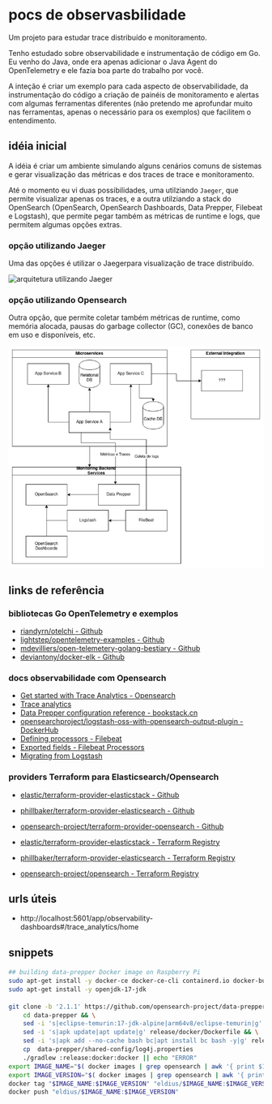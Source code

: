# pocs de observasbilidade #

Um projeto para estudar trace distribuído e monitoramento.

Tenho estudado sobre observabilidade e instrumentação de
código em Go. Eu venho do Java, onde era apenas adicionar 
o Java Agent do OpenTelemetry e ele fazia boa parte do trabalho
por você.

A inteção é criar um exemplo para cada aspecto de observabilidade,
da instrumentação do código a criação de painéis de monitoramento
e alertas com algumas ferramentas diferentes (não pretendo me
aprofundar muito nas ferramentas, apenas o necessário para os
exemplos) que facilitem o entendimento.


## idéia inicial ##

A idéia é criar um ambiente simulando alguns cenários comuns
de  sistemas e gerar visualização das métricas e dos traces
de trace e monitoramento.

Até o momento eu vi duas possibilidades, uma utilziando `Jaeger`,
que permite visualizar apenas os traces, e a outra utilziando a
stack do OpenSearch (OpenSearch, OpenSearch Dashboards, Data Prepper, Filebeat e Logstash), que permite pegar também as
métricas de runtime e logs, que permitem algumas opções extras.


### opção utilizando Jaeger ###

Uma das opções é utilizar o Jaegerpara visualização de
trace distribuído.

![arquitetura utilizando Jaeger](./docs/images/observability_poc_diagram.drawio.png)


### opção utilizando Opensearch ###

Outra opção, que permite coletar também métricas de runtime,
como memória alocada, pausas do garbage collector (GC),
conexões de banco em uso e disponíveis, etc.

![arquitetura utilizando OpenSearch](./docs/images/observability_poc_diagram_opensearch.drawio.png)




## links de referência ##


### bibliotecas Go OpenTelemetry e exemplos ###

- [riandyrn/otelchi - Github](https://github.com/riandyrn/otelchi/tree/master/examples/basic)
- [lightstep/opentelemetry-examples - Github](https://github.com/lightstep/opentelemetry-examples/blob/main/docker-compose.yml)
- [mdevilliers/open-telemetery-golang-bestiary - Github](https://github.com/mdevilliers/open-telemetery-golang-bestiary/blob/main/apps/x/otlp.go)
- [deviantony/docker-elk - Github](https://github.com/deviantony/docker-elk)


### docs observabilidade com Opensearch ###

- [Get started with Trace Analytics - Opensearch](https://opensearch.org/docs/1.2/observability-plugin/trace/get-started/)
- [Trace analytics](https://opensearch.org/docs/latest/observing-your-data/trace/index/)
- [Data Prepper configuration reference - bookstack.cn](https://www.bookstack.cn/read/opensearch-1.3.x-en/b4e83788f603aa05.md)
- [opensearchproject/logstash-oss-with-opensearch-output-plugin - DockerHub](https://hub.docker.com/r/opensearchproject/logstash-oss-with-opensearch-output-plugin)
- [Defining processors - Filebeat](https://www.elastic.co/guide/en/beats/filebeat/current/defining-processors.html)
- [Exported fields - Filebeat Processors](https://www.elastic.co/guide/en/beats/filebeat/current/exported-fields.html)
- [Migrating from Logstash](https://opensearch.org/docs/latest/data-prepper/migrating-from-logstash-data-prepper/)

### providers Terraform para Elasticsearch/Opensearch ###

- [elastic/terraform-provider-elasticstack - Github](https://github.com/elastic/terraform-provider-elasticstack)
- [phillbaker/terraform-provider-elasticsearch - Github](https://github.com/phillbaker/terraform-provider-elasticsearch)
- [opensearch-project/terraform-provider-opensearch - Github](https://github.com/opensearch-project/terraform-provider-opensearch)

- [elastic/terraform-provider-elasticstack - Terraform Registry](https://registry.terraform.io/providers/elastic/elasticstack/latest)
- [phillbaker/terraform-provider-elasticsearch - Terraform Registry](https://registry.terraform.io/providers/phillbaker/elasticsearch/latest)
- [opensearch-project/opensearch - Terraform Registry](https://registry.terraform.io/providers/opensearch-project/opensearch/latest)


## urls úteis ##

- http://localhost:5601/app/observability-dashboards#/trace_analytics/home


## snippets ##

```bash
## building data-prepper Docker image on Raspberry Pi
sudo apt-get install -y docker-ce docker-ce-cli containerd.io docker-buildx-plugin docker-compose-plugin
sudo apt-get install -y openjdk-17-jdk

git clone -b '2.1.1' https://github.com/opensearch-project/data-prepper.git && \
    cd data-prepper && \
    sed -i 's|eclipse-temurin:17-jdk-alpine|arm64v8/eclipse-temurin|g' release/docker/Dockerfile && \
    sed -i 's|apk update|apt update|g' release/docker/Dockerfile && \
    sed -i 's|apk add --no-cache bash bc|apt install bc bash -y|g' release/docker/Dockerfile && \
    cp  data-prepper/shared-config/log4j.properties 
    ./gradlew :release:docker:docker || echo "ERROR"
export IMAGE_NAME="$( docker images | grep opensearch | awk '{ print $1 }' )"
export IMAGE_VERSION="$( docker images | grep opensearch | awk '{ print $2 }' )"
docker tag "$IMAGE_NAME:$IMAGE_VERSION" "eldius/$IMAGE_NAME:$IMAGE_VERSION"
docker push "eldius/$IMAGE_NAME:$IMAGE_VERSION"
```
